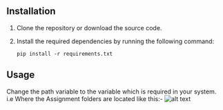 ## Installation

1. Clone the repository or download the source code.
2. Install the required dependencies by running the following command:

   ```shell
   pip install -r requirements.txt

## Usage
Change the path variable to the variable which is required in your system. i.e Where the Assignment folders are located like this:- 
![alt text](image.png)